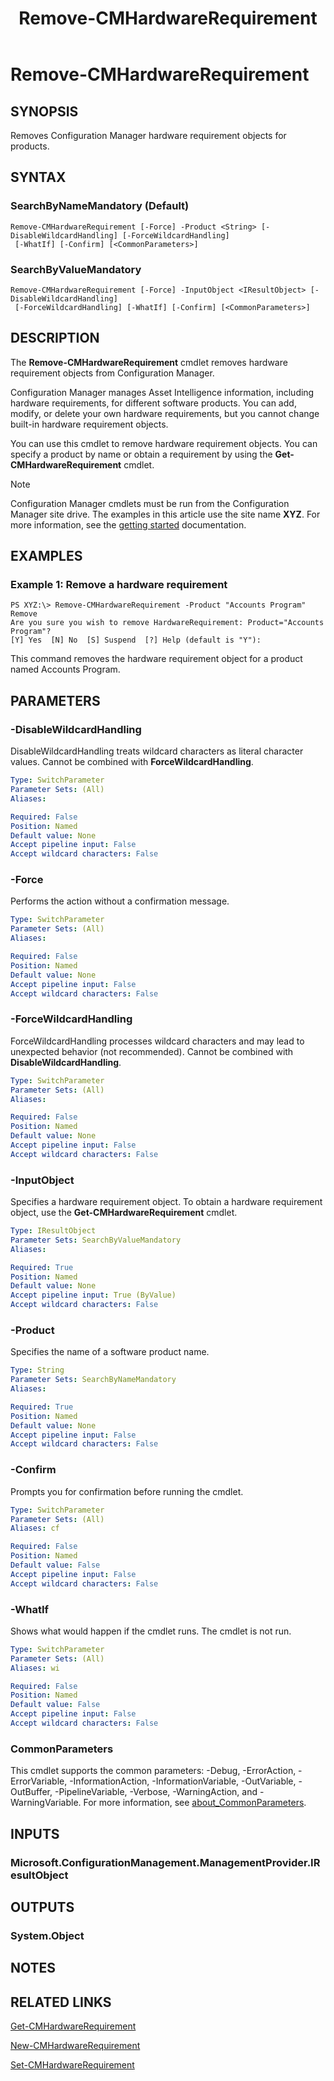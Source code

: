 ﻿---
description: Removes Configuration Manager hardware requirement objects for products.
external help file: AdminUI.PS.AssetIntelligence.dll-Help.xml
Module Name: ConfigurationManager
ms.date: 05/07/2019
schema: 2.0.0
title: Remove-CMHardwareRequirement
---

# Remove-CMHardwareRequirement

## SYNOPSIS
Removes Configuration Manager hardware requirement objects for products.

## SYNTAX

### SearchByNameMandatory (Default)
```
Remove-CMHardwareRequirement [-Force] -Product <String> [-DisableWildcardHandling] [-ForceWildcardHandling]
 [-WhatIf] [-Confirm] [<CommonParameters>]
```

### SearchByValueMandatory
```
Remove-CMHardwareRequirement [-Force] -InputObject <IResultObject> [-DisableWildcardHandling]
 [-ForceWildcardHandling] [-WhatIf] [-Confirm] [<CommonParameters>]
```

## DESCRIPTION
The **Remove-CMHardwareRequirement** cmdlet removes hardware requirement objects from Configuration Manager.

Configuration Manager manages Asset Intelligence information, including hardware requirements, for different software products.
You can add, modify, or delete your own hardware requirements, but you cannot change built-in hardware requirement objects.

You can use this cmdlet to remove hardware requirement objects.
You can specify a product by name or obtain a requirement by using the **Get-CMHardwareRequirement** cmdlet.

> [!NOTE]
> Configuration Manager cmdlets must be run from the Configuration Manager site drive.
> The examples in this article use the site name **XYZ**. For more information, see the
> [getting started](/powershell/sccm/overview) documentation.

## EXAMPLES

### Example 1: Remove a hardware requirement
```
PS XYZ:\> Remove-CMHardwareRequirement -Product "Accounts Program"
Remove
Are you sure you wish to remove HardwareRequirement: Product="Accounts Program"?
[Y] Yes  [N] No  [S] Suspend  [?] Help (default is "Y"):
```

This command removes the hardware requirement object for a product named Accounts Program.

## PARAMETERS

### -DisableWildcardHandling
DisableWildcardHandling treats wildcard characters as literal character values. Cannot be combined with **ForceWildcardHandling**.

```yaml
Type: SwitchParameter
Parameter Sets: (All)
Aliases:

Required: False
Position: Named
Default value: None
Accept pipeline input: False
Accept wildcard characters: False
```

### -Force
Performs the action without a confirmation message.

```yaml
Type: SwitchParameter
Parameter Sets: (All)
Aliases:

Required: False
Position: Named
Default value: None
Accept pipeline input: False
Accept wildcard characters: False
```

### -ForceWildcardHandling
ForceWildcardHandling processes wildcard characters and may lead to unexpected behavior (not recommended). Cannot be combined with **DisableWildcardHandling**.

```yaml
Type: SwitchParameter
Parameter Sets: (All)
Aliases:

Required: False
Position: Named
Default value: None
Accept pipeline input: False
Accept wildcard characters: False
```

### -InputObject
Specifies a hardware requirement object.
To obtain a hardware requirement object, use the **Get-CMHardwareRequirement** cmdlet.

```yaml
Type: IResultObject
Parameter Sets: SearchByValueMandatory
Aliases:

Required: True
Position: Named
Default value: None
Accept pipeline input: True (ByValue)
Accept wildcard characters: False
```

### -Product
Specifies the name of a software product name.

```yaml
Type: String
Parameter Sets: SearchByNameMandatory
Aliases:

Required: True
Position: Named
Default value: None
Accept pipeline input: False
Accept wildcard characters: False
```

### -Confirm
Prompts you for confirmation before running the cmdlet.

```yaml
Type: SwitchParameter
Parameter Sets: (All)
Aliases: cf

Required: False
Position: Named
Default value: False
Accept pipeline input: False
Accept wildcard characters: False
```

### -WhatIf
Shows what would happen if the cmdlet runs.
The cmdlet is not run.

```yaml
Type: SwitchParameter
Parameter Sets: (All)
Aliases: wi

Required: False
Position: Named
Default value: False
Accept pipeline input: False
Accept wildcard characters: False
```

### CommonParameters
This cmdlet supports the common parameters: -Debug, -ErrorAction, -ErrorVariable, -InformationAction, -InformationVariable, -OutVariable, -OutBuffer, -PipelineVariable, -Verbose, -WarningAction, and -WarningVariable. For more information, see [about_CommonParameters](http://go.microsoft.com/fwlink/?LinkID=113216).

## INPUTS

### Microsoft.ConfigurationManagement.ManagementProvider.IResultObject

## OUTPUTS

### System.Object
## NOTES

## RELATED LINKS

[Get-CMHardwareRequirement](Get-CMHardwareRequirement.md)

[New-CMHardwareRequirement](New-CMHardwareRequirement.md)

[Set-CMHardwareRequirement](Set-CMHardwareRequirement.md)


